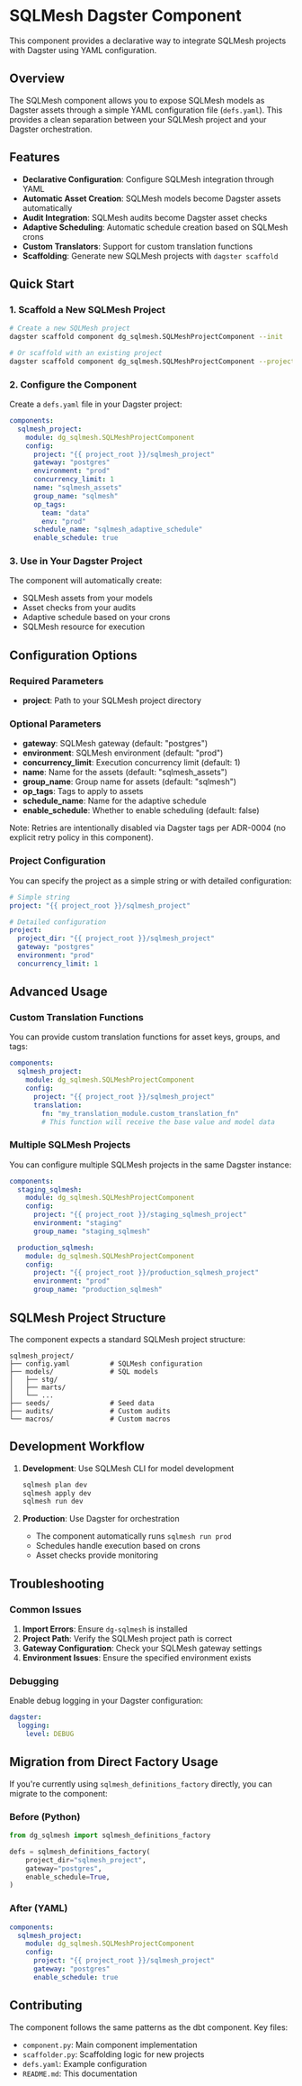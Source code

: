 # SQLMesh Dagster Component

This component provides a declarative way to integrate SQLMesh projects with Dagster using YAML configuration.

## Overview

The SQLMesh component allows you to expose SQLMesh models as Dagster assets through a simple YAML configuration file (`defs.yaml`). This provides a clean separation between your SQLMesh project and your Dagster orchestration.

## Features

- **Declarative Configuration**: Configure SQLMesh integration through YAML
- **Automatic Asset Creation**: SQLMesh models become Dagster assets automatically
- **Audit Integration**: SQLMesh audits become Dagster asset checks
- **Adaptive Scheduling**: Automatic schedule creation based on SQLMesh crons
- **Custom Translators**: Support for custom translation functions
- **Scaffolding**: Generate new SQLMesh projects with `dagster scaffold`

## Quick Start

### 1. Scaffold a New SQLMesh Project

```bash
# Create a new SQLMesh project
dagster scaffold component dg_sqlmesh.SQLMeshProjectComponent --init

# Or scaffold with an existing project
dagster scaffold component dg_sqlmesh.SQLMeshProjectComponent --project-path path/to/your/sqlmesh_project
```

### 2. Configure the Component

Create a `defs.yaml` file in your Dagster project:

```yaml
components:
  sqlmesh_project:
    module: dg_sqlmesh.SQLMeshProjectComponent
    config:
      project: "{{ project_root }}/sqlmesh_project"
      gateway: "postgres"
      environment: "prod"
      concurrency_limit: 1
      name: "sqlmesh_assets"
      group_name: "sqlmesh"
      op_tags:
        team: "data"
        env: "prod"
      schedule_name: "sqlmesh_adaptive_schedule"
      enable_schedule: true
```

### 3. Use in Your Dagster Project

The component will automatically create:

- SQLMesh assets from your models
- Asset checks from your audits
- Adaptive schedule based on your crons
- SQLMesh resource for execution

## Configuration Options

### Required Parameters

- **project**: Path to your SQLMesh project directory

### Optional Parameters

- **gateway**: SQLMesh gateway (default: "postgres")
- **environment**: SQLMesh environment (default: "prod")
- **concurrency_limit**: Execution concurrency limit (default: 1)
- **name**: Name for the assets (default: "sqlmesh_assets")
- **group_name**: Group name for assets (default: "sqlmesh")
- **op_tags**: Tags to apply to assets
- **schedule_name**: Name for the adaptive schedule
- **enable_schedule**: Whether to enable scheduling (default: false)

Note: Retries are intentionally disabled via Dagster tags per ADR-0004 (no explicit retry policy in this component).

### Project Configuration

You can specify the project as a simple string or with detailed configuration:

```yaml
# Simple string
project: "{{ project_root }}/sqlmesh_project"

# Detailed configuration
project:
  project_dir: "{{ project_root }}/sqlmesh_project"
  gateway: "postgres"
  environment: "prod"
  concurrency_limit: 1
```

## Advanced Usage

### Custom Translation Functions

You can provide custom translation functions for asset keys, groups, and tags:

```yaml
components:
  sqlmesh_project:
    module: dg_sqlmesh.SQLMeshProjectComponent
    config:
      project: "{{ project_root }}/sqlmesh_project"
      translation:
        fn: "my_translation_module.custom_translation_fn"
        # This function will receive the base value and model data
```

### Multiple SQLMesh Projects

You can configure multiple SQLMesh projects in the same Dagster instance:

```yaml
components:
  staging_sqlmesh:
    module: dg_sqlmesh.SQLMeshProjectComponent
    config:
      project: "{{ project_root }}/staging_sqlmesh_project"
      environment: "staging"
      group_name: "staging_sqlmesh"

  production_sqlmesh:
    module: dg_sqlmesh.SQLMeshProjectComponent
    config:
      project: "{{ project_root }}/production_sqlmesh_project"
      environment: "prod"
      group_name: "production_sqlmesh"
```

## SQLMesh Project Structure

The component expects a standard SQLMesh project structure:

```
sqlmesh_project/
├── config.yaml          # SQLMesh configuration
├── models/              # SQL models
│   ├── stg/
│   ├── marts/
│   └── ...
├── seeds/               # Seed data
├── audits/              # Custom audits
└── macros/              # Custom macros
```

## Development Workflow

1. **Development**: Use SQLMesh CLI for model development

   ```bash
   sqlmesh plan dev
   sqlmesh apply dev
   sqlmesh run dev
   ```

2. **Production**: Use Dagster for orchestration
   - The component automatically runs `sqlmesh run prod`
   - Schedules handle execution based on crons
   - Asset checks provide monitoring

## Troubleshooting

### Common Issues

1. **Import Errors**: Ensure `dg-sqlmesh` is installed
2. **Project Path**: Verify the SQLMesh project path is correct
3. **Gateway Configuration**: Check your SQLMesh gateway settings
4. **Environment Issues**: Ensure the specified environment exists

### Debugging

Enable debug logging in your Dagster configuration:

```yaml
dagster:
  logging:
    level: DEBUG
```

## Migration from Direct Factory Usage

If you're currently using `sqlmesh_definitions_factory` directly, you can migrate to the component:

### Before (Python)

```python
from dg_sqlmesh import sqlmesh_definitions_factory

defs = sqlmesh_definitions_factory(
    project_dir="sqlmesh_project",
    gateway="postgres",
    enable_schedule=True,
)
```

### After (YAML)

```yaml
components:
  sqlmesh_project:
    module: dg_sqlmesh.SQLMeshProjectComponent
    config:
      project: "{{ project_root }}/sqlmesh_project"
      gateway: "postgres"
      enable_schedule: true
```

## Contributing

The component follows the same patterns as the dbt component. Key files:

- `component.py`: Main component implementation
- `scaffolder.py`: Scaffolding logic for new projects
- `defs.yaml`: Example configuration
- `README.md`: This documentation
